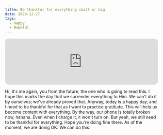 ```yaml
---
title: Be thankful for everything small or big
date: 2024-12-27
tags:
  - Happy
  - Hopeful
---
```


<iframe style="border-radius:12px" src="https://open.spotify.com/embed/track/53XAWMb0VaJhfWo7FDXSuq?utm_source=generator" width="100%" height="152" frameBorder="0" allowfullscreen="" allow="autoplay; clipboard-write; encrypted-media; fullscreen; picture-in-picture" loading="lazy"></iframe>

Hi, it's me again, you from the future, the one who is going to read this. I hope this marks the day that we surrender everything to Him. We can't do it by ourselves; we've already proved that. Anyway, today is a happy day, and I need to be thankful for that as I want to practice gratitude. This will help us become content with everything. By the way, our phone is totally broken now, hahaha. Even when I charge it, it won't turn on. But yeah, we still need to be thankful for everything. Hope you're doing fine there. As of the moment, we are doing OK. We can do this.